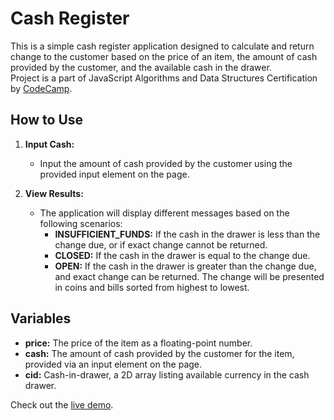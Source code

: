 # Cash Register

This is a simple cash register application designed to calculate and return change to the customer based on the price of an item, the amount of cash provided by the customer, and the available cash in the drawer.  
Project is a part of JavaScript Algorithms and Data Structures Certification by [CodeCamp](https://www.freecodecamp.org/learn/javascript-algorithms-and-data-structures-v8/build-a-cash-register-project/build-a-cash-register).

## How to Use

1. **Input Cash:**

   - Input the amount of cash provided by the customer using the provided input element on the page.

2. **View Results:**
   - The application will display different messages based on the following scenarios:
     - **INSUFFICIENT_FUNDS:** If the cash in the drawer is less than the change due, or if exact change cannot be returned.
     - **CLOSED:** If the cash in the drawer is equal to the change due.
     - **OPEN:** If the cash in the drawer is greater than the change due, and exact change can be returned. The change will be presented in coins and bills sorted from highest to lowest.

## Variables

- **price:** The price of the item as a floating-point number.
- **cash:** The amount of cash provided by the customer for the item, provided via an input element on the page.
- **cid:** Cash-in-drawer, a 2D array listing available currency in the cash drawer.

Check out the [live demo](https://late-exairu.github.io/cash-register).
